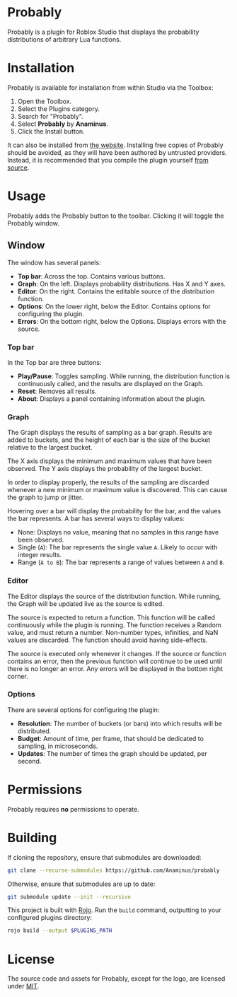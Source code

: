 # Probably
Probably is a plugin for Roblox Studio that displays the probability
distributions of arbitrary Lua functions.

# Installation
Probably is available for installation from within Studio via the Toolbox:

1. Open the Toolbox.
2. Select the Plugins category.
3. Search for "Probably".
4. Select **Probably** by **Anaminus**.
4. Click the Install button.

It can also be installed from [the website][asset]. Installing free copies of
Probably should be avoided, as they will have been authored by untrusted
providers. Instead, it is recommended that you compile the plugin yourself [from
source](#building).

[asset]: https://www.roblox.com/library/10950134531

# Usage
Probably adds the Probably button to the toolbar. Clicking it will toggle the
Probably window.

## Window
The window has several panels:

- **Top bar**: Across the top. Contains various buttons.
- **Graph**: On the left. Displays probability distributions. Has X and Y axes.
- **Editor**: On the right. Contains the editable source of the distribution
  function.
- **Options**: On the lower right, below the Editor. Contains options for
  configuring the plugin.
- **Errors**: On the bottom right, below the Options. Displays errors with the
  source.

### Top bar
In the Top bar are three buttons:

- **Play/Pause**: Toggles sampling. While running, the distribution function is
  continuously called, and the results are displayed on the Graph.
- **Reset**: Removes all results.
- **About**: Displays a panel containing information about the plugin.

### Graph
The Graph displays the results of sampling as a bar graph. Results are added to
buckets, and the height of each bar is the size of the bucket relative to the
largest bucket.

The X axis displays the minimum and maximum values that have been observed. The
Y axis displays the probability of the largest bucket.

In order to display properly, the results of the sampling are discarded whenever
a new minimum or maximum value is discovered. This can cause the graph to jump
or jitter.

Hovering over a bar will display the probability for the bar, and the values the
bar represents. A bar has several ways to display values:

- None: Displays no value, meaning that no samples in this range have been
  observed.
- Single (`A`): The bar represents the single value `A`. Likely to occur with
  integer results.
- Range (`A to B`): The bar represents a range of values between `A` and `B`.

### Editor
The Editor displays the source of the distribution function. While running, the
Graph will be updated live as the source is edited.

The source is expected to return a function. This function will be called
continuously while the plugin is running. The function receives a Random value,
and must return a number. Non-number types, infinities, and NaN values are
discarded. The function should avoid having side-effects.

The source is executed only whenever it changes. If the source or function
contains an error, then the previous function will continue to be used until
there is no longer an error. Any errors will be displayed in the bottom right
corner.

### Options
There are several options for configuring the plugin:

- **Resolution**: The number of buckets (or bars) into which results will be
  distributed.
- **Budget**: Amount of time, per frame, that should be dedicated to sampling,
  in microseconds.
- **Updates**: The number of times the graph should be updated, per second.

# Permissions
Probably requires **no** permissions to operate.

# Building
If cloning the repository, ensure that submodules are downloaded:

```bash
git clone --recurse-submodules https://github.com/Anaminus/probably
```

Otherwise, ensure that submodules are up to date:

```bash
git submodule update --init --recursive
```

This project is built with [Rojo][rojo]. Run the `build` command, outputting to
your configured plugins directory:

```bash
rojo build --output $PLUGINS_PATH
```

# License
The source code and assets for Probably, except for the logo, are licensed under
[MIT](LICENSE).

[rojo]: https://rojo.space/
